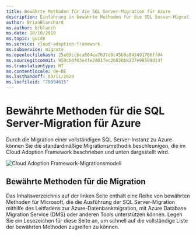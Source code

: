 ```yaml
---
title: Bewährte Methoden für die SQL Server-Migration für Azure
description: Einführung in bewährte Methoden für die SQL Server-Migration für Azure
author: BrianBlanchard
ms.author: brblanch
ms.date: 10/10/2019
ms.topic: guide
ms.service: cloud-adoption-framework
ms.subservice: migrate
ms.openlocfilehash: 25e89ccbca604ea7637d8c45b9a843491706ff04
ms.sourcegitcommit: 959cb0f63e4fe2d01fec2b820b8237e98599d14f
ms.translationtype: HT
ms.contentlocale: de-DE
ms.lasthandoff: 03/11/2020
ms.locfileid: "79094615"
---
```

# <a name="sql-server-migration-best-practices-for-azure"></a>Bewährte Methoden für die SQL Server-Migration für Azure

Durch die Migration einer vollständigen SQL Server-Instanz zu Azure können Sie die standardmäßige Migrationsmethodik beschleunigen, die im Cloud Adoption Framework beschrieben und unten dargestellt wird.

![Cloud Adoption Framework-Migrationsmodell](../../_images/migrate/methodology.png)

## <a name="migration-best-practices"></a>Bewährte Methoden für die Migration

Das Inhaltsverzeichnis auf der linken Seite enthält eine Reihe von bewährten Methoden für Microsoft, die die Ausführung der SQL Server-Migration mithilfe des Leitfadens zur Azure-Datenbankmigration, mit Azure Database Migration Service (DMS) oder anderen Tools unterstützen können. Legen Sie ein Lesezeichen für diese Seite an, um schnell auf die vollständige Liste der bewährten Methoden zugreifen zu können.

